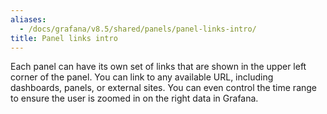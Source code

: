 ```yaml
---
aliases:
  - /docs/grafana/v8.5/shared/panels/panel-links-intro/
title: Panel links intro
---
```


Each panel can have its own set of links that are shown in the upper left corner of the panel. You can link to any available URL, including dashboards, panels, or external sites. You can even control the time range to ensure the user is zoomed in on the right data in Grafana.
